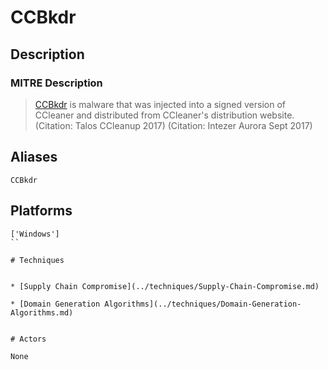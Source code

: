 
# CCBkdr

## Description

### MITRE Description

> [CCBkdr](https://attack.mitre.org/software/S0222) is malware that was injected into a signed version of CCleaner and distributed from CCleaner's distribution website. (Citation: Talos CCleanup 2017) (Citation: Intezer Aurora Sept 2017)

## Aliases

```
CCBkdr
```

## Platforms

```
['Windows']
``

# Techniques


* [Supply Chain Compromise](../techniques/Supply-Chain-Compromise.md)

* [Domain Generation Algorithms](../techniques/Domain-Generation-Algorithms.md)
    

# Actors

None
